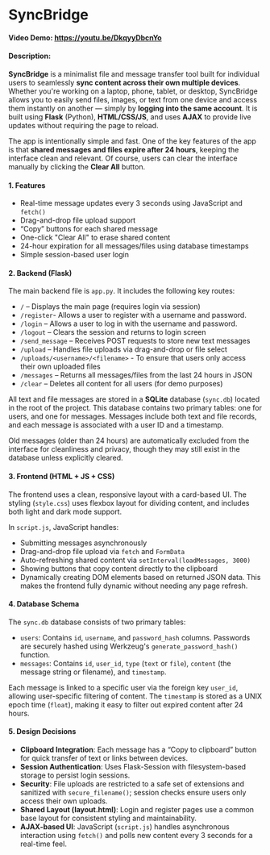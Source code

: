 # SyncBridge
#### Video Demo: https://youtu.be/DkqyyDbcnYo
#### Description:

**SyncBridge** is a minimalist file and message transfer tool built for individual users to seamlessly **sync content across their own multiple devices**. Whether you're working on a laptop, phone, tablet, or desktop, SyncBridge allows you to easily send files, images, or text from one device and access them instantly on another — simply by **logging into the same account**. It is built using **Flask** (Python), **HTML/CSS/JS**, and uses **AJAX** to provide live updates without requiring the page to reload.

The app is intentionally simple and fast. One of the key features of the app is that **shared messages and files expire after 24 hours**, keeping the interface clean and relevant. Of course, users can clear the interface manually by clicking the **Clear All** button.

#### 1. Features

- Real-time message updates every 3 seconds using JavaScript and `fetch()`
- Drag-and-drop file upload support
- “Copy” buttons for each shared message
- One-click "Clear All" to erase shared content
- 24-hour expiration for all messages/files using database timestamps
- Simple session-based user login


#### 2. Backend (Flask)

The main backend file is `app.py`. It includes the following key routes:

- `/` – Displays the main page (requires login via session)
- `/register`- Allows a user to register with a username and password.
- `/login` – Allows a user to log in with the username and password.
- `/logout` – Clears the session and returns to login screen
- `/send_message` – Receives POST requests to store new text messages
- `/upload` – Handles file uploads via drag-and-drop or file select
- `/uploads/<username>/<filename>` - To ensure that users only access their own uploaded files
- `/messages` – Returns all messages/files from the last 24 hours in JSON
- `/clear` – Deletes all content for all users (for demo purposes)

All text and file messages are stored in a **SQLite** database (`sync.db`) located in the root of the project. This database contains two primary tables: one for users, and one for messages. Messages include both text and file records, and each message is associated with a user ID and a timestamp.

Old messages (older than 24 hours) are automatically excluded from the interface for cleanliness and privacy, though they may still exist in the database unless explicitly cleared.

#### 3. Frontend (HTML + JS + CSS)

The frontend uses a clean, responsive layout with a card-based UI. The styling (`style.css`) uses flexbox layout for dividing content, and includes both light and dark mode support.

In `script.js`, JavaScript handles:

- Submitting messages asynchronously
- Drag-and-drop file upload via `fetch` and `FormData`
- Auto-refreshing shared content via `setInterval(loadMessages, 3000)`
- Showing buttons that copy content directly to the clipboard
- Dynamically creating DOM elements based on returned JSON data. This makes the frontend fully dynamic without needing any page refresh.

#### 4. Database Schema

The `sync.db` database consists of two primary tables:

- `users`: Contains `id`, `username`, and `password_hash` columns. Passwords are securely hashed using Werkzeug's `generate_password_hash()` function.
- `messages`: Contains `id`, `user_id`, `type` (`text` or `file`), `content` (the message string or filename), and `timestamp`.

Each message is linked to a specific user via the foreign key `user_id`, allowing user-specific filtering of content. The `timestamp` is stored as a UNIX epoch time (`float`), making it easy to filter out expired content after 24 hours.


#### 5. Design Decisions

- **Clipboard Integration**: Each message has a “Copy to clipboard” button for quick transfer of text or links between devices.
- **Session Authentication**: Uses Flask-Session with filesystem-based storage to persist login sessions.
- **Security**: File uploads are restricted to a safe set of extensions and sanitized with `secure_filename()`; session checks ensure users only access their own uploads.
- **Shared Layout (layout.html)**: Login and register pages use a common base layout for consistent styling and maintainability.
- **AJAX-based UI**: JavaScript (`script.js`) handles asynchronous interaction using `fetch()` and polls new content every 3 seconds for a real-time feel.